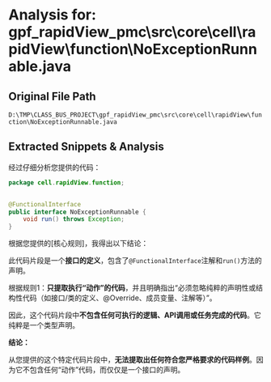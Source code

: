 # Analysis for: gpf_rapidView_pmc\src\core\cell\rapidView\function\NoExceptionRunnable.java

## Original File Path
`D:\TMP\CLASS_BUS_PROJECT\gpf_rapidView_pmc\src\core\cell\rapidView\function\NoExceptionRunnable.java`

## Extracted Snippets & Analysis
经过仔细分析您提供的代码：

```java
package cell.rapidView.function;


@FunctionalInterface
public interface NoExceptionRunnable {
    void run() throws Exception;
}
```

根据您提供的[核心规则]，我得出以下结论：

此代码片段是一个**接口的定义**，包含了`@FunctionalInterface`注解和`run()`方法的声明。

根据规则1：**只提取执行“动作”的代码**，并且明确指出“必须忽略纯粹的声明性或结构性代码（如接口/类的定义、@Override、成员变量、注解等）”。

因此，这个代码片段中**不包含任何可执行的逻辑、API调用或任务完成的代码**。它纯粹是一个类型声明。

**结论：**

从您提供的这个特定代码片段中，**无法提取出任何符合您严格要求的代码样例**。因为它不包含任何“动作”代码，而仅仅是一个接口的声明。